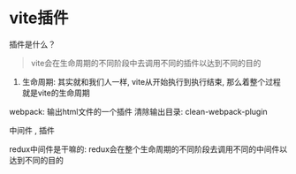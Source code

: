 # vite插件

插件是什么？

> vite会在生命周期的不同阶段中去调用不同的插件以达到不同的目的

1. 生命周期: 其实就和我们人一样, vite从开始执行到执行结束, 那么着整个过程就是vite的生命周期


webpack: 输出html文件的一个插件 清除输出目录: clean-webpack-plugin

中间件 , 插件

redux中间件是干嘛的: redux会在整个生命周期的不同阶段去调用不同的中间件以达到不同的目的